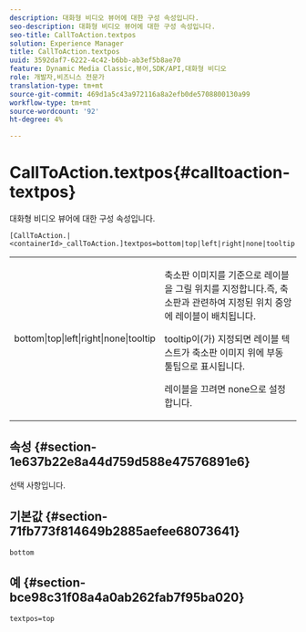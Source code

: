 ```yaml
---
description: 대화형 비디오 뷰어에 대한 구성 속성입니다.
seo-description: 대화형 비디오 뷰어에 대한 구성 속성입니다.
seo-title: CallToAction.textpos
solution: Experience Manager
title: CallToAction.textpos
uuid: 3592daf7-6222-4c42-b6bb-ab3ef5b8ae70
feature: Dynamic Media Classic,뷰어,SDK/API,대화형 비디오
role: 개발자,비즈니스 전문가
translation-type: tm+mt
source-git-commit: 469d1a5c43a972116a8a2efb0de5708800130a99
workflow-type: tm+mt
source-wordcount: '92'
ht-degree: 4%

---
```



# CallToAction.textpos{#calltoaction-textpos}

대화형 비디오 뷰어에 대한 구성 속성입니다.

`[CallToAction.|<containerId>_callToAction.]textpos=bottom|top|left|right|none|tooltip`

<table id="table_441553CD34C94A58A9D7CBF772DEDDB6"> 
 <tbody> 
  <tr> 
   <td colname="col1"> <p> <span class="codeph"> bottom|top|left|right|none|tooltip</span> </p> </td> 
   <td colname="col2"> <p> 축소판 이미지를 기준으로 레이블을 그릴 위치를 지정합니다.즉, 축소판과 관련하여 지정된 위치 중앙에 레이블이 배치됩니다. </p> <p><span class="codeph"> tooltip</span>이(가) 지정되면 레이블 텍스트가 축소판 이미지 위에 부동 툴팁으로 표시됩니다. </p> <p>레이블을 끄려면 <span class="codeph"> none</span>으로 설정합니다. </p> </td> 
  </tr> 
 </tbody> 
</table>

## 속성 {#section-1e637b22e8a44d759d588e47576891e6}

선택 사항입니다.

## 기본값 {#section-71fb773f814649b2885aefee68073641}

`bottom`

## 예 {#section-bce98c31f08a4a0ab262fab7f95ba020}

```
textpos=top
```

